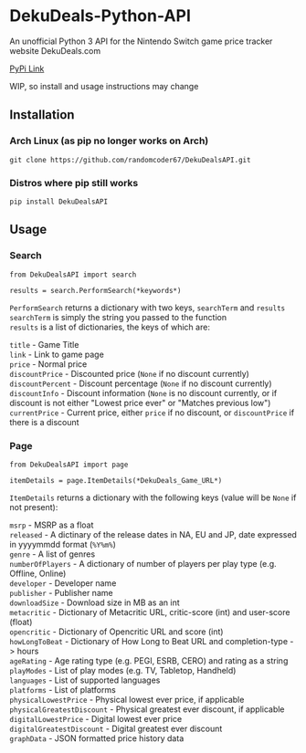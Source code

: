 # DekuDeals-Python-API

An unofficial Python 3 API for the Nintendo Switch game price tracker website DekuDeals.com

[PyPi Link](https://pypi.org/project/DekuDealsAPI/0.1/)

WIP, so install and usage instructions may change

## Installation 

### Arch Linux (as pip no longer works on Arch)

`git clone https://github.com/randomcoder67/DekuDealsAPI.git`

### Distros where pip still works

`pip install DekuDealsAPI`

## Usage

### Search

``` python3
from DekuDealsAPI import search

results = search.PerformSearch(*keywords*)
```

`PerformSearch` returns a dictionary with two keys, `searchTerm` and `results`  
`searchTerm` is simply the string you passed to the function  
`results` is a list of dictionaries, the keys of which are:

`title` - Game Title  
`link` - Link to game page  
`price` - Normal price  
`discountPrice` - Discounted price (`None` if no discount currently)  
`discountPercent` - Discount percentage (`None` if no discount currently)  
`discountInfo` - Discount information (`None` is no discount currently, or if discount is not either "Lowest price ever" or "Matches previous low")  
`currentPrice` - Current price, either `price` if no discount, or `discountPrice` if there is a discount

### Page

``` python3
from DekuDealsAPI import page

itemDetails = page.ItemDetails(*DekuDeals_Game_URL*)
```

`ItemDetails` returns a dictionary with the following keys (value will be `None` if not present):

`msrp` - MSRP as a float  
`released` - A dictinary of the release dates in NA, EU and JP, date expressed in yyyymmdd format (`%Y%m%`)  
`genre` - A list of genres  
`numberOfPlayers` - A dictionary of number of players per play type (e.g. Offline, Online)  
`developer` - Developer name  
`publisher` - Publisher name  
`downloadSize` - Download size in MB as an int  
`metacritic` - Dictionary of Metacritic URL, critic-score (int) and user-score (float)  
`opencritic` - Dictionary of Opencritic URL and score (int)  
`howLongToBeat` - Dictionary of How Long to Beat URL and completion-type -> hours  
`ageRating` - Age rating type (e.g. PEGI, ESRB, CERO) and rating as a string  
`playModes` - List of play modes (e.g. TV, Tabletop, Handheld)  
`languages` - List of supported languages  
`platforms` - List of platforms  
`physicalLowestPrice` - Physical lowest ever price, if applicable  
`physicalGreatestDiscount` - Physical greatest ever discount, if applicable  
`digitalLowestPrice` - Digital lowest ever price  
`digitalGreatestDiscount` - Digital greatest ever discount  
`graphData` - JSON formatted price history data

